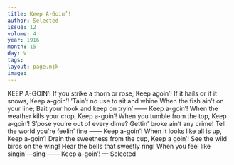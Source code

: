```yaml
---
title: Keep A-Goin’!
author: Selected
issue: 12
volume: 4
year: 1916
month: 15
day: V
tags:
layout: page.njk
image:
---
```

KEEP A-GOIN’!       If you strike a thorn or rose,    Keep agoin’!    If it hails or if it snows,    Keep a-goin’!    ’Tain’t no use to sit and whine    When the fish ain’t on your line;    Bait your hook and keep on tryin’ ——    Keep a-goin’!       When the weather kills your crop,    Keep a-goin’!    When you tumble from the top,    Keep a-goin’!    S’pose you’re out of every dime?    Gettin’ broke ain’t any crime!    Tell the world you're feelin’ fine ——    Keep a-goin’!       When it looks like all is up,    Keep a-goin’!    Drain the sweetness from the cup,    Keep a goin’!    See the wild birds on the wing!    Hear the bells that sweetly ring!    When you feel like singin'—sing ——    Keep a-goin’! — Selected 

